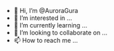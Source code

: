 - 👋 Hi, I’m @AuroraGura
- 👀 I’m interested in ...
- 🌱 I’m currently learning ...
- 💞️ I’m looking to collaborate on ...
- 📫 How to reach me ...

<!---
AuroraGura/AuroraGura is a ✨ special ✨ repository because its `README.md` (this file) appears on your GitHub profile.
You can click the Preview link to take a look at your changes.
--->

